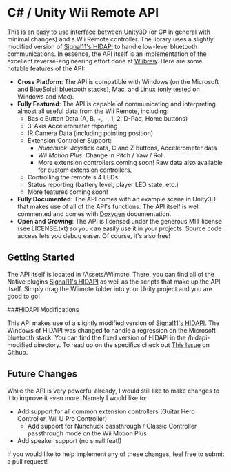 C# / Unity Wii Remote API
=========================

This is an easy to use interface between Unity3D (or C# in general with minimal changes) and a Wii Remote controller.
The library uses a slightly modified version of [Signal11's HIDAPI](https://github.com/signal11/hidapi) to handle
low-level bluetooth communications.  In essence, the API itself is an implementation of the excellent
reverse-engineering effort done at [Wiibrew](http://wiibrew.org/wiki/Wiimote).  Here are some notable features of the
API:

- **Cross Platform**: The API is compatible with Windows (on the Microsoft and BlueSoleil bluetooth stacks), Mac, and
  Linux (only tested on Windows and Mac).
- **Fully Featured**: The API is capable of communicating and interpreting almost all useful data from the Wii Remote,
  including:
    - Basic Button Data (A, B, +, -, 1, 2, D-Pad, Home buttons)
    - 3-Axis Accelerometer reporting
    - IR Camera Data (including pointing position)
    - Extension Controller Support:
        - *Nunchuck*: Joystick data, C and Z buttons, Accelerometer data
        - *Wii Motion Plus*: Change in Pitch / Yaw / Roll.
        - More extension controllers coming soon!  Raw data also available for custom extension controllers.
    - Controlling the remote's 4 LEDs
    - Status reporting (battery level, player LED state, etc.)
    - More features coming soon!
- **Fully Documented**: The API comes with an example scene in Unity3D that makes use of all of the API's functions.  The
  API itself is well commented and comes with [Doxygen](http://www.stack.nl/~dimitri/doxygen/) documentation.
- **Open and Growing**: The API is licensed under the generous MIT license (see LICENSE.txt) so you can easily use it
  in your projects.  Source code access lets you debug easer.  Of course, it's also free!

Getting Started
---------------

The API itself is located in /Assets/Wiimote.  There, you can find all of the Native plugins
[Signal11's HIDAPI](https://github.com/signal11/hidapi) as well as the scripts that make up the API itself.  Simply drag
the Wiimote folder into your Unity project and you are good to go!

###HIDAPI Modifications

This API makes use of a slightly modified version of [Signal11's HIDAPI](https://github.com/signal11/hidapi).  The Windows
of HIDAPI was changed to handle a regression on the Microsoft bluetooth stack.  You can find the fixed version of HIDAPI
in the /hidapi-modified directory.  To read up on the specifics check out
[This Issue](https://github.com/signal11/hidapi/issues/218) on Github.

Future Changes
--------------

While the API is very powerful already, I would still like to make changes to it to improve it even more.  Namely I would
like to:

- Add support for all common extension controllers (Guitar Hero Controller, Wii U Pro Controller)
    - Add support for Nunchuck passthrough / Classic Controller passthrough mode on the Wii Motion Plus
- Add speaker support (no small feat!)

If you would like to help implement any of these changes, feel free to submit a pull request!